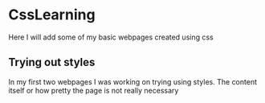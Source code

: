 # CssLearning
Here I will add some of my basic webpages created using css

## Trying out styles

In my first two webpages I was working on trying using styles. The content itself or how pretty the page is not really necessary
